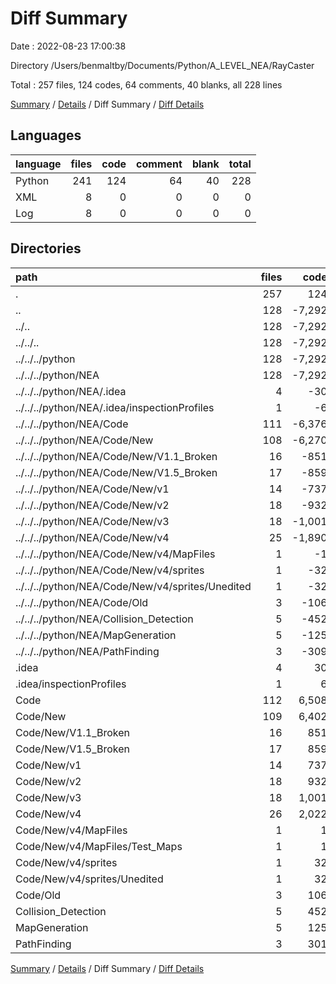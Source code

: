 # Diff Summary

Date : 2022-08-23 17:00:38

Directory /Users/benmaltby/Documents/Python/A_LEVEL_NEA/RayCaster

Total : 257 files,  124 codes, 64 comments, 40 blanks, all 228 lines

[Summary](results.md) / [Details](details.md) / Diff Summary / [Diff Details](diff-details.md)

## Languages
| language | files | code | comment | blank | total |
| :--- | ---: | ---: | ---: | ---: | ---: |
| Python | 241 | 124 | 64 | 40 | 228 |
| XML | 8 | 0 | 0 | 0 | 0 |
| Log | 8 | 0 | 0 | 0 | 0 |

## Directories
| path | files | code | comment | blank | total |
| :--- | ---: | ---: | ---: | ---: | ---: |
| . | 257 | 124 | 64 | 40 | 228 |
| .. | 128 | -7,292 | -1,790 | -2,871 | -11,953 |
| ../.. | 128 | -7,292 | -1,790 | -2,871 | -11,953 |
| ../../.. | 128 | -7,292 | -1,790 | -2,871 | -11,953 |
| ../../../python | 128 | -7,292 | -1,790 | -2,871 | -11,953 |
| ../../../python/NEA | 128 | -7,292 | -1,790 | -2,871 | -11,953 |
| ../../../python/NEA/.idea | 4 | -30 | 0 | 0 | -30 |
| ../../../python/NEA/.idea/inspectionProfiles | 1 | -6 | 0 | 0 | -6 |
| ../../../python/NEA/Code | 111 | -6,376 | -1,728 | -2,534 | -10,638 |
| ../../../python/NEA/Code/New | 108 | -6,270 | -1,724 | -2,487 | -10,481 |
| ../../../python/NEA/Code/New/V1.1_Broken | 16 | -851 | -176 | -303 | -1,330 |
| ../../../python/NEA/Code/New/V1.5_Broken | 17 | -859 | -180 | -304 | -1,343 |
| ../../../python/NEA/Code/New/v1 | 14 | -737 | -155 | -257 | -1,149 |
| ../../../python/NEA/Code/New/v2 | 18 | -932 | -286 | -406 | -1,624 |
| ../../../python/NEA/Code/New/v3 | 18 | -1,001 | -284 | -433 | -1,718 |
| ../../../python/NEA/Code/New/v4 | 25 | -1,890 | -643 | -784 | -3,317 |
| ../../../python/NEA/Code/New/v4/MapFiles | 1 | -1 | 0 | -1 | -2 |
| ../../../python/NEA/Code/New/v4/sprites | 1 | -32 | -17 | -15 | -64 |
| ../../../python/NEA/Code/New/v4/sprites/Unedited | 1 | -32 | -17 | -15 | -64 |
| ../../../python/NEA/Code/Old | 3 | -106 | -4 | -47 | -157 |
| ../../../python/NEA/Collision_Detection | 5 | -452 | -23 | -152 | -627 |
| ../../../python/NEA/MapGeneration | 5 | -125 | -19 | -68 | -212 |
| ../../../python/NEA/PathFinding | 3 | -309 | -20 | -117 | -446 |
| .idea | 4 | 30 | 0 | 0 | 30 |
| .idea/inspectionProfiles | 1 | 6 | 0 | 0 | 6 |
| Code | 112 | 6,508 | 1,784 | 2,574 | 10,866 |
| Code/New | 109 | 6,402 | 1,780 | 2,527 | 10,709 |
| Code/New/V1.1_Broken | 16 | 851 | 176 | 303 | 1,330 |
| Code/New/V1.5_Broken | 17 | 859 | 180 | 304 | 1,343 |
| Code/New/v1 | 14 | 737 | 155 | 257 | 1,149 |
| Code/New/v2 | 18 | 932 | 286 | 406 | 1,624 |
| Code/New/v3 | 18 | 1,001 | 284 | 433 | 1,718 |
| Code/New/v4 | 26 | 2,022 | 699 | 824 | 3,545 |
| Code/New/v4/MapFiles | 1 | 1 | 0 | 1 | 2 |
| Code/New/v4/MapFiles/Test_Maps | 1 | 1 | 0 | 1 | 2 |
| Code/New/v4/sprites | 1 | 32 | 17 | 15 | 64 |
| Code/New/v4/sprites/Unedited | 1 | 32 | 17 | 15 | 64 |
| Code/Old | 3 | 106 | 4 | 47 | 157 |
| Collision_Detection | 5 | 452 | 23 | 152 | 627 |
| MapGeneration | 5 | 125 | 19 | 68 | 212 |
| PathFinding | 3 | 301 | 28 | 117 | 446 |

[Summary](results.md) / [Details](details.md) / Diff Summary / [Diff Details](diff-details.md)